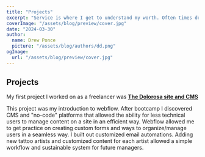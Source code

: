 ```yaml
---
title: "Projects"
excerpt: "Service is where I get to understand my worth. Often times doing stuff expecting nothing in return is literally life-saving."
coverImage: "/assets/blog/preview/cover.jpg"
date: "2024-03-30"
author:
  name: Drew Ponce
  picture: "/assets/blog/authors/dd.png"
ogImage:
  url: "/assets/blog/preview/cover.jpg"
---
```


## Projects
My first project I worked on as a freelancer was **[The Dolorosa site and CMS](https://thedolorosa.com)**

This project was my introduction to webflow. After bootcamp I discovered CMS and "no-code" platforms that allowed the ability for less technical users to manage content on a site in an efficient way. Webflow allowed me to get practice on creating custom forms and ways to organize/manage users in a seamless way. I built out customized email automations. Adding new tattoo artists and customized content for each artist allowed a simple workflow and sustainable system for future managers.

